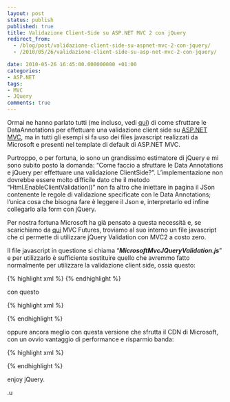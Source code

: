 ```yaml
---
layout: post
status: publish
published: true
title: Validazione Client-Side su ASP.NET MVC 2 con jQuery
redirect_from: 
  - /blog/post/validazione-client-side-su-aspnet-mvc-2-con-jquery/
  - /2010/05/26/validazione-client-side-su-asp-net-mvc-2-con-jquery/

date: 2010-05-26 16:45:00.000000000 +01:00
categories:
- ASP.NET
tags:
- MVC
- JQuery
comments: true
---
```

<p>Ormai ne hanno parlato tutti (me incluso, vedi <a title="ASP.NET MVC 2: Powerful data form" href="http://www.microsoft.com/italy/beit/Msdn.aspx?video=330bfe9b-6e28-479d-9ed3-1cbeeade5915#1" rel="nofollow" target="_blank">qui</a>) di come sfruttare le DataAnnotations per effettuare una validazione client side su <a title="ASP.NET MVC Archive" href="http://www.imperugo.tostring.it/tags/archive/mvc" target="_blank">ASP.NET MVC</a>, ma in tutti gli esempi si fa uso dei files javascript realizzati da Microsoft e presenti nel template di default di ASP.NET MVC.</p>  <p>Purtroppo, o per fortuna, io sono un grandissimo estimatore di jQuery e mi sono subito posto la domanda: “Come faccio a sfruttare le Data Annotations e jQuery per effettuare una validazione ClientSide?”. L’implementazione non dovrebbe essere molto difficile dato che il metodo “Html.EnableClientValidation()” non fa altro che iniettare in pagina il JSon contenente le regole di validazione specificate con le Data Annotations; l’unica cosa che bisogna fare è leggere il Json e, interpretarlo ed infine collegarlo alla form con jQuery.</p>  <p>Per nostra fortuna Microsoft ha già pensato a questa necessità e, se scarichiamo da <a href="http://aspnet.codeplex.com/releases/view/41742">qui</a> MVC Futures, troviamo al suo interno un file javascript che ci permette di utilizzare jQuery Validation con MVC2 a costo zero.</p>  <p>Il file javascript in questione si chiama “<em><strong>MicrosoftMvcJQueryValidation.js</strong></em>” e per utilizzarlo è sufficiente sostituire quello che avremmo fatto normalmente per utilizzare la validazione client side, ossia questo:</p>  {% highlight xml %}
<script src="/Scripts/MicrosoftAjax.js" type="text/javascript"></script> 
<script src="/Scripts/MicrosoftMvcAjax.js" type="text/javascript"></script> 
<script src="/Scripts/MicrosoftMvcValidation.js" type="text/javascript"></script>
{% endhighlight %}
<p>con questo</p>

{% highlight xml %}
<script src="/Scripts/jquery-1.4.2.min.js" type="text/javascript"></script>
<script src="/Scripts/jquery.validate.min.js" type="text/javascript"></script>
<script src="/Scripts/MicrosoftMvcJQueryValidation.js" type="text/javascript"></script>
{% endhighlight %}
<p>oppure ancora meglio con questa versione che sfrutta il CDN di Microsoft, con un ovvio vantaggio di performance e risparmio banda:</p>

{% highlight xml %}
<script src="http://ajax.microsoft.com/ajax/jQuery/jquery-1.4.2.min.js" type="text/javascript"></script>
<script src="http://ajax.microsoft.com/ajax/jquery.validate/1.7/jquery.validate.min.js" type="text/javascript"></script>
<script src="/Scripts/MicrosoftMvcJQueryValidation.js" type="text/javascript"></script>
{% endhighlight %}
<p>enjoy jQuery.</p>

<p>.u</p>
